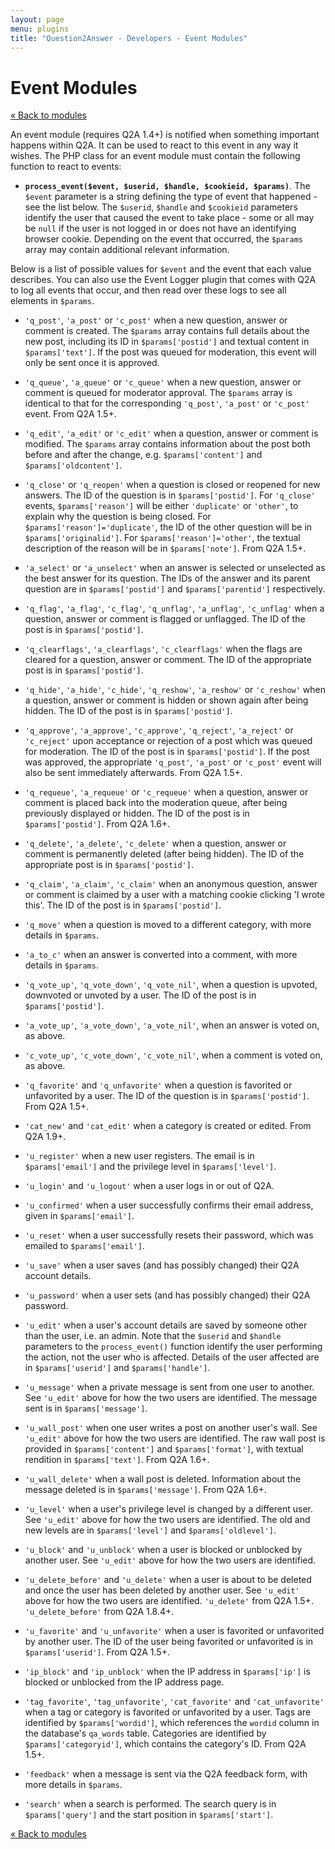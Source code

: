```yaml
---
layout: page
menu: plugins
title: "Question2Answer - Developers - Event Modules"
---
```


# Event Modules

[« Back to modules](/plugins/modules/)

An event module (requires Q2A 1.4+) is notified when something important happens within Q2A. It can be used to react to this event in any way it wishes. The PHP class for an event module must contain the following function to react to events:

- **`process_event($event, $userid, $handle, $cookieid, $params)`**. The `$event` parameter is a string defining the type of event that happened - see the list below. The `$userid`, `$handle` and `$cookieid` parameters identify the user that caused the event to take place - some or all may be `null` if the user is not logged in or does not have an identifying browser cookie. Depending on the event that occurred, the `$params` array may contain additional relevant information.

Below is a list of possible values for `$event` and the event that each value describes. You can also use the Event Logger plugin that comes with Q2A to log all events that occur, and then read over these logs to see all elements in `$params`.

- `'q_post'`, `'a_post'` or `'c_post'` when a new question, answer or comment is created. The `$params` array contains full details about the new post, including its ID in `$params['postid']` and textual content in `$params['text']`. If the post was queued for moderation, this event will only be sent once it is approved.

- `'q_queue'`, `'a_queue'` or `'c_queue'` when a new question, answer or comment is queued for moderator approval. The `$params` array is identical to that for the corresponding `'q_post'`, `'a_post'` or `'c_post'` event. From Q2A 1.5+.

- `'q_edit'`, `'a_edit'` or `'c_edit'` when a question, answer or comment is modified. The `$params` array contains information about the post both before and after the change, e.g. `$params['content']` and `$params['oldcontent']`.

- `'q_close'` or `'q_reopen'` when a question is closed or reopened for new answers. The ID of the question is in `$params['postid']`. For `'q_close'` events, `$params['reason']` will be either `'duplicate'` or `'other'`, to explain why the question is being closed. For `$params['reason']='duplicate'`, the ID of the other question will be in `$params['originalid']`. For `$params['reason']='other'`, the textual description of the reason will be in `$params['note']`. From Q2A 1.5+.

- `'a_select'` or `'a_unselect'` when an answer is selected or unselected as the best answer for its question. The IDs of the answer and its parent question are in `$params['postid']` and `$params['parentid']` respectively.

- `'q_flag'`, `'a_flag'`, `'c_flag'`, `'q_unflag'`, `'a_unflag'`, `'c_unflag'` when a question, answer or comment is flagged or unflagged. The ID of the post is in `$params['postid']`.

- `'q_clearflags'`, `'a_clearflags'`, `'c_clearflags'` when the flags are cleared for a question, answer or comment. The ID of the appropriate post is in `$params['postid']`.

- `'q_hide'`, `'a_hide'`, `'c_hide'`, `'q_reshow'`, `'a_reshow'` or `'c_reshow'` when a question, answer or comment is hidden or shown again after being hidden. The ID of the post is in `$params['postid']`.

- `'q_approve'`, `'a_approve'`, `'c_approve'`, `'q_reject'`, `'a_reject'` or `'c_reject'` upon acceptance or rejection of a post which was queued for moderation. The ID of the post is in `$params['postid']`. If the post was approved, the appropriate `'q_post'`, `'a_post'` or `'c_post'` event will also be sent immediately afterwards. From Q2A 1.5+.

- `'q_requeue'`, `'a_requeue'` or `'c_requeue'` when a question, answer or comment is placed back into the moderation queue, after being previously displayed or hidden. The ID of the post is in `$params['postid']`. From Q2A 1.6+.

- `'q_delete'`, `'a_delete'`, `'c_delete'` when a question, answer or comment is permanently deleted (after being hidden). The ID of the appropriate post is in `$params['postid']`.

- `'q_claim'`, `'a_claim'`, `'c_claim'` when an anonymous question, answer or comment is claimed by a user with a matching cookie clicking 'I wrote this'. The ID of the post is in `$params['postid']`.

- `'q_move'` when a question is moved to a different category, with more details in `$params`.

- `'a_to_c'` when an answer is converted into a comment, with more details in `$params`.

- `'q_vote_up'`, `'q_vote_down'`, `'q_vote_nil'`,  when a question is upvoted, downvoted or unvoted by a user. The ID of the post is in `$params['postid']`.

- `'a_vote_up'`, `'a_vote_down'`, `'a_vote_nil'`, when an answer is voted on, as above.

- `'c_vote_up'`, `'c_vote_down'`, `'c_vote_nil'`, when a comment is voted on, as above.

- `'q_favorite'` and `'q_unfavorite'` when a question is favorited or unfavorited by a user. The ID of the question is in `$params['postid']`. From Q2A 1.5+.

- `'cat_new'` and `'cat_edit'` when a category is created or edited. From Q2A 1.9+.

- `'u_register'` when a new user registers. The email is in `$params['email']` and the privilege level in `$params['level']`.

- `'u_login'` and `'u_logout'` when a user logs in or out of Q2A.

- `'u_confirmed'` when a user successfully confirms their email address, given in `$params['email']`.

- `'u_reset'` when a user successfully resets their password, which was emailed to `$params['email']`.

- `'u_save'` when a user saves (and has possibly changed) their Q2A account details.

- `'u_password'` when a user sets (and has possibly changed) their Q2A password.

- `'u_edit'` when a user's account details are saved by someone other than the user, i.e. an admin. Note that the `$userid` and `$handle` parameters to the `process_event()` function identify the user performing the action, not the user who is affected. Details of the user affected are in `$params['userid']` and `$params['handle']`.

- `'u_message'` when a private message is sent from one user to another. See `'u_edit'` above for how the two users are identified. The message sent is in `$params['message']`.

- `'u_wall_post'` when one user writes a post on another user's wall. See `'u_edit'` above for how the two users are identified. The raw wall post is provided in `$params['content']` and `$params['format']`, with textual rendition in `$params['text']`. From Q2A 1.6+.

- `'u_wall_delete'` when a wall post is deleted. Information about the message deleted is in `$params['message']`. From Q2A 1.6+.

- `'u_level'` when a user's privilege level is changed by a different user. See `'u_edit'` above for how the two users are identified. The old and new levels are in `$params['level']` and `$params['oldlevel']`.

- `'u_block'` and `'u_unblock'` when a user is blocked or unblocked by another user. See `'u_edit'` above for how the two users are identified.

- `'u_delete_before'` and `'u_delete'` when a user is about to be deleted and once the user has been deleted by another user. See `'u_edit'` above for how the two users are identified. `'u_delete'` from Q2A 1.5+. `'u_delete_before'` from Q2A 1.8.4+.

- `'u_favorite'` and `'u_unfavorite'` when a user is favorited or unfavorited by another user. The ID of the user being favorited or unfavorited is in `$params['userid']`. From Q2A 1.5+.

- `'ip_block'` and `'ip_unblock'` when the IP address in `$params['ip']` is blocked or unblocked from the IP address page.

- `'tag_favorite'`, `'tag_unfavorite'`, `'cat_favorite'` and `'cat_unfavorite'` when a tag or category is favorited or unfavorited by a user. Tags are identified by `$params['wordid']`, which references the `wordid` column in the database's `qa_words` table. Categories are identified by `$params['categoryid']`, which contains the category's ID. From Q2A 1.5+.

- `'feedback'` when a message is sent via the Q2A feedback form, with more details in `$params`.

- `'search'` when a search is performed. The search query is in `$params['query']` and the start position in `$params['start']`.

[« Back to modules](/plugins/modules/)
